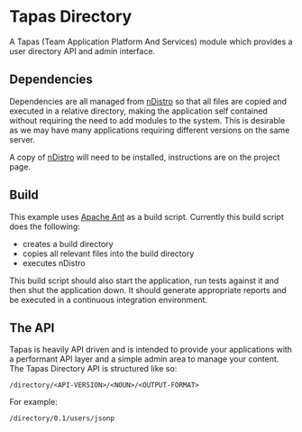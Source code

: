
# Tapas Directory

A Tapas (Team Application Platform And Services) module which provides a user directory API and admin interface.


## Dependencies

Dependencies are all managed from [nDistro](http://github.com/visionmedia/ndistro) so that all files are copied and executed in a relative directory, making the application self contained without requiring the need to add modules to the system.  This is desirable as we may have many applications requiring different versions on the same server.

A copy of [nDistro](http://github.com/visionmedia/ndistro) will need to be installed, instructions are on the project page.


## Build

This example uses [Apache Ant](http://ant.apache.org/) as a build script.  Currently this build script does the following:

* creates a build directory
* copies all relevant files into the build directory
* executes nDistro

This build script should also start the application, run tests against it and then shut the application down. It should generate appropriate reports and be executed in a continuous integration environment.


## The API

Tapas is heavily API driven and is intended to provide your applications with a performant API layer and a simple admin area to manage your content.  The Tapas Directory API is structured like so:

	/directory/<API-VERSION>/<NOUN>/<OUTPUT-FORMAT>
	
For example:

	/directory/0.1/users/jsonp


